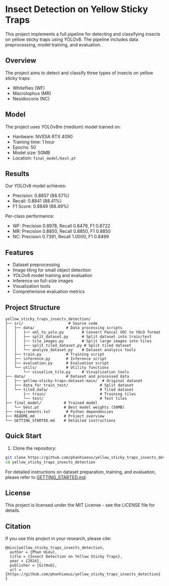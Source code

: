 # Insect Detection on Yellow Sticky Traps

This project implements a full pipeline for detecting and classifying insects on yellow sticky traps using YOLOv8. The pipeline includes data preprocessing, model training, and evaluation.

## Overview

The project aims to detect and classify three types of insects on yellow sticky traps:
- Whiteflies (WF)
- Macrolophus (MR)
- Nesidiocoris (NC)

## Model

The project uses YOLOv8m (medium) model trained on:
- Hardware: NVIDIA RTX 4090
- Training time: 1 hour
- Epochs: 50
- Model size: 50MB
- Location: `final_model/best.pt`

## Results

Our YOLOv8 model achieves:
- Precision: 0.8857 (88.57%)
- Recall: 0.8841 (88.41%)
- F1 Score: 0.8849 (88.49%)

Per-class performance:
- WF: Precision 0.8978, Recall 0.8479, F1 0.8722
- MR: Precision 0.8850, Recall 0.8850, F1 0.8850
- NC: Precision 0.7391, Recall 1.0000, F1 0.8499

## Features

- Dataset preprocessing
- Image tiling for small object detection
- YOLOv8 model training and evaluation
- Inference on full-size images
- Visualization tools
- Comprehensive evaluation metrics

## Project Structure

```
yellow_sticky_traps_insects_detection/
├── src/                    # Source code
│   ├── data/              # Data processing scripts
│   │   ├── xml_to_yolo.py        # Convert Pascal VOC to YOLO format
│   │   ├── split_dataset.py      # Split dataset into train/test
│   │   ├── tile_images.py        # Split large images into tiles
│   │   ├── split_tiled_dataset.py # Split tiled dataset
│   │   └── analyze_dataset.py    # Dataset analysis tools
│   ├── train.py           # Training script
│   ├── inference.py       # Inference script
│   ├── evaluation.py      # Evaluation script
│   └── utils/             # Utility functions
│       └── visualize_tile.py     # Visualization tools
├── data/                  # Dataset and processed data
│   ├── yellow-sticky-traps-dataset-main/  # Original dataset
│   ├── data_for_train_test/              # Split dataset
│   └── tiled_data/                       # Tiled dataset
│       ├── train/                        # Training tiles
│       └── test/                         # Test tiles
├── final_model/          # Trained model
│   └── best.pt           # Best model weights (50MB)
├── requirements.txt       # Python dependencies
├── README.md             # Project overview
└── GETTING_STARTED.md    # Detailed instructions
```

## Quick Start

1. Clone the repository:
```bash
git clone https://github.com/phanhieeus/yellow_sticky_traps_insects_detection.git
cd yellow_sticky_traps_insects_detection
```

For detailed instructions on dataset preparation, training, and evaluation, please refer to [GETTING_STARTED.md](GETTING_STARTED.md).

## License

This project is licensed under the MIT License - see the LICENSE file for details.

## Citation

If you use this project in your research, please cite:
```
@misc{yellow_sticky_traps_insects_detection,
  author = {Phan Hieu},
  title = {Insect Detection on Yellow Sticky Traps},
  year = {2024},
  publisher = {GitHub},
  url = {https://github.com/phanhieeus/yellow_sticky_traps_insects_detection}
}
```




